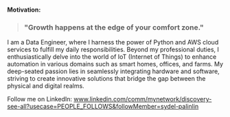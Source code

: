 #### Motivation:

> ### "Growth happens at the edge of your comfort zone."

<!--
**nerdmonkey/nerdmonkey** is a ✨ _special_ ✨ repository because its `README.md` (this file) appears on your GitHub profile.
-->

I am a Data Engineer, where I harness the power of Python and AWS cloud services to fulfill my daily responsibilities. Beyond my professional duties, I enthusiastically delve into the world of IoT (Internet of Things) to enhance automation in various domains such as smart homes, offices, and farms. My deep-seated passion lies in seamlessly integrating hardware and software, striving to create innovative solutions that bridge the gap between the physical and digital realms.

Follow me on LinkedIn: www.linkedin.com/comm/mynetwork/discovery-see-all?usecase=PEOPLE_FOLLOWS&followMember=sydel-palinlin
